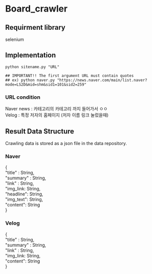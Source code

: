 # Board_crawler

## Requirment library
selenium

## Implementation

```
python sitename.py "URL"

## IMPORTANT!! The first argument URL must contain quotes
## ex) python naver.py "https://news.naver.com/main/list.naver?mode=LS2D&mid=shm&sid1=101&sid2=259"
```

### URL condition
Naver news : 카테고리의 카테고리 까지 들어가서 ㅇㅇ <br>
Velog : 특정 저자의 홈페이지 (저자 이름 링크 눌렀을때)

## Result Data Structure

Crawling data is stored as a json file in the data repository.

### Naver
{ <br>
  "title" : String, <br>
  "summary" : String, <br>
  "link" : String, <br>
  "img_link: String, <br>
  "headline": String, <br>
  "img_text": String, <br>
  "content": String <br>
}
 
 ### Velog
 { <br>
  "title" : String, <br>
  "summary" : String, <br>
  "link" : String, <br>
  "img_link: String, <br>
  "content": String <br>
}





